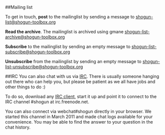 ##Mailing list

To get in touch, **post** to the mailinglist by sending a message to shogun-list@shogun-toolbox.org


**Read the archive**.  The mailinglist is archived using gmane shogun-list-archive@shogun-toolbox.org

**Subscribe** to the mailinglist by sending an empty message to shogun-list-subscribe@shogun-toolbox.org

**Unsubscribe** from the mailinglist by sending an empty message to shogun-list-unsubscribe@shogun-toolbox.org



##IRC
You can also chat with us via [IRC](http://www.irchelp.org). There is usually someone hanging out there who can help you, but please be patient as we all have jobs and other things to do :) 

To do so, download any [IRC client](http://www.irchelp.org/irchelp/clients), start it up and point it to connect to the IRC channel #shogun at irc.freenode.net. 

You can also connect via webchat#shogun directly in your browser. We started this channel in March 2011 and made chat logs available for your convenience. You may be able to find the answer to your question in the chat history. 